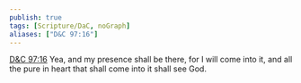 ```yaml
---
publish: true
tags: [Scripture/DaC, noGraph]
aliases: ["D&C 97:16"]
---
```

[D&C 97:16](https://churchofjesuschrist.org/study/scriptures/dc-testament/dc/97?lang=eng&id=p16#p16) Yea, and my presence shall be there, for I will come into it, and all the pure in heart that shall come into it shall see God.
